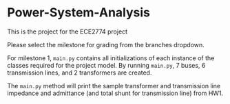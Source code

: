 # Power-System-Analysis
This is the project for the ECE2774 project

Please select the milestone for grading from the branches dropdown.

For milestone 1, ``main.py`` contains all initializations of each instance of the 
classes required for the project model. By running ``main.py``, 7 buses, 6 transmission lines,
and 2 transformers are created.

The ``main.py`` method will print the sample transformer and transmission line impedance and admittance
(and total shunt for transmission line) from HW1.
